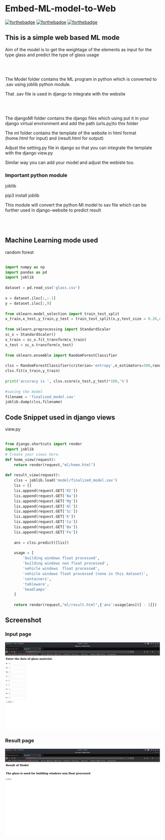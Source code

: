 # Embed-ML-model-to-Web
[![forthebadge](https://forthebadge.com/images/badges/built-with-love.svg)](https://forthebadge.com)
[![forthebadge](https://forthebadge.com/images/badges/made-with-python.svg)](https://forthebadge.com)
[![forthebadge](https://forthebadge.com/images/badges/built-with-love.svg)](https://forthebadge.com)

<h2>This is a simple web based ML mode</h2>
<p>Aim of the model is to get the weightage of the elements as input for the type glass and predict the type of glass usage</p>
<br><br>
<p>The Model folder contains the ML program in python which is converted to .sav using joblib python module.</p>
<p>That .sav file is used in django to integrate with the website</p>
<br><br>
<p>The djangoMl folder contains the django files which using put it in your django virtual environment and add the path (urls.py)to this folder</p>
<p>The ml folder contains the template of the website in html format (home.html for input) and (result.html for output)</p>
<p>Adjust the setting.py file in django so that you can integrate the template with the django view.py </p>
<p>Similar way you can add your model and adjust the webiste too.</p>

<h3>Important python module</h3>
<p>joblib</p>
<p> pip3 install joblib</p>
<p>This module will convert the python Ml model to sav file which can be further used in django-website to predict result</p>
<br><br>

<h2>Machine Learning mode used</h2>
<p>random forest</p>

```python

import numpy as np
import pandas as pd
import joblib

dataset = pd.read_csv('glass.csv')

x = dataset.iloc[:,:-1]
y = dataset.iloc[:,9]

from sklearn.model_selection import train_test_split
x_train,x_test,y_train,y_test = train_test_split(x,y,test_size = 0.20,random_state = 42)

from sklearn.preprocessing import StandardScaler
sc_x = StandardScaler()
x_train = sc_x.fit_transform(x_train)
x_test = sc_x.transform(x_test)

from sklearn.ensemble import RandomForestClassifier

clss = RandomForestClassifier(criterion='entropy',n_estimators=300,random_state=42)
clss.fit(x_train,y_train)

print('accuracy is ', clss.score(x_test,y_test)*100,'%')

#saving the model
filename = 'finalized_model.sav'
joblib.dump(clss,filename)
```

<h2>Code Snippet used in django views</h2>
<p>view.py</p>

```python

from django.shortcuts import render
import joblib
# Create your views here.
def home_view(request):
    return render(request,"ml/home.html")

def result_view(request):
    clss = joblib.load('model/finalized_model.sav')
    lis = []
    lis.append(request.GET['RI'])
    lis.append(request.GET['Na'])
    lis.append(request.GET['Mg'])
    lis.append(request.GET['Al'])
    lis.append(request.GET['Si'])
    lis.append(request.GET['K'])
    lis.append(request.GET['Ca'])
    lis.append(request.GET['Ba'])
    lis.append(request.GET['Fe'])
    
    ans = clss.predict([lis])
    
    usage = [
        'building windows float processed',
        'building windows non float processed',
        'vehicle windows  float processed',
        'vehicle windows float processed (none in this dataset)',
        'containers',
        'tableware',
        'headlamps'
    ]
    
    return render(request,"ml/result.html",{'ans':usage[ans[0] - 1]})
```

<h2>Screenshot</h2>
<h3>Input page</h3>


![](1.png)

<h3>Result page </h3>

![](2.png)
